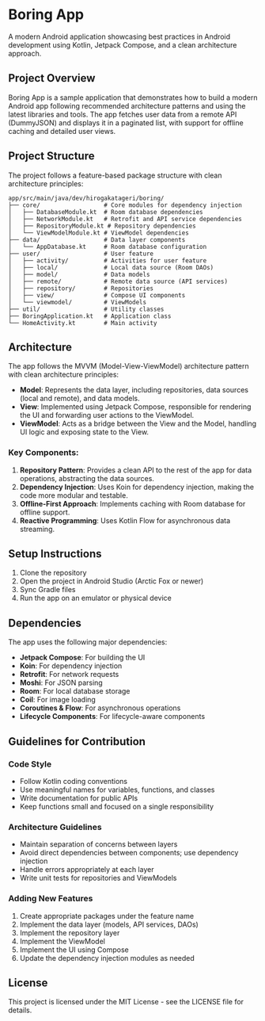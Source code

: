 # Boring App

A modern Android application showcasing best practices in Android development using Kotlin, Jetpack Compose, and a clean architecture approach.

## Project Overview

Boring App is a sample application that demonstrates how to build a modern Android app following recommended architecture patterns and using the latest libraries and tools. The app fetches user data from a remote API (DummyJSON) and displays it in a paginated list, with support for offline caching and detailed user views.

## Project Structure

The project follows a feature-based package structure with clean architecture principles:

```
app/src/main/java/dev/hirogakatageri/boring/
├── core/                  # Core modules for dependency injection
│   ├── DatabaseModule.kt  # Room database dependencies
│   ├── NetworkModule.kt   # Retrofit and API service dependencies
│   ├── RepositoryModule.kt # Repository dependencies
│   └── ViewModelModule.kt # ViewModel dependencies
├── data/                  # Data layer components
│   └── AppDatabase.kt     # Room database configuration
├── user/                  # User feature
│   ├── activity/          # Activities for user feature
│   ├── local/             # Local data source (Room DAOs)
│   ├── model/             # Data models
│   ├── remote/            # Remote data source (API services)
│   ├── repository/        # Repositories
│   ├── view/              # Compose UI components
│   └── viewmodel/         # ViewModels
├── util/                  # Utility classes
├── BoringApplication.kt   # Application class
└── HomeActivity.kt        # Main activity
```

## Architecture

The app follows the MVVM (Model-View-ViewModel) architecture pattern with clean architecture principles:

- **Model**: Represents the data layer, including repositories, data sources (local and remote), and data models.
- **View**: Implemented using Jetpack Compose, responsible for rendering the UI and forwarding user actions to the ViewModel.
- **ViewModel**: Acts as a bridge between the View and the Model, handling UI logic and exposing state to the View.

### Key Components:

1. **Repository Pattern**: Provides a clean API to the rest of the app for data operations, abstracting the data sources.
2. **Dependency Injection**: Uses Koin for dependency injection, making the code more modular and testable.
3. **Offline-First Approach**: Implements caching with Room database for offline support.
4. **Reactive Programming**: Uses Kotlin Flow for asynchronous data streaming.

## Setup Instructions

1. Clone the repository
2. Open the project in Android Studio (Arctic Fox or newer)
3. Sync Gradle files
4. Run the app on an emulator or physical device

## Dependencies

The app uses the following major dependencies:

- **Jetpack Compose**: For building the UI
- **Koin**: For dependency injection
- **Retrofit**: For network requests
- **Moshi**: For JSON parsing
- **Room**: For local database storage
- **Coil**: For image loading
- **Coroutines & Flow**: For asynchronous operations
- **Lifecycle Components**: For lifecycle-aware components

## Guidelines for Contribution

### Code Style

- Follow Kotlin coding conventions
- Use meaningful names for variables, functions, and classes
- Write documentation for public APIs
- Keep functions small and focused on a single responsibility

### Architecture Guidelines

- Maintain separation of concerns between layers
- Avoid direct dependencies between components; use dependency injection
- Handle errors appropriately at each layer
- Write unit tests for repositories and ViewModels

### Adding New Features

1. Create appropriate packages under the feature name
2. Implement the data layer (models, API services, DAOs)
3. Implement the repository layer
4. Implement the ViewModel
5. Implement the UI using Compose
6. Update the dependency injection modules as needed

## License

This project is licensed under the MIT License - see the LICENSE file for details.